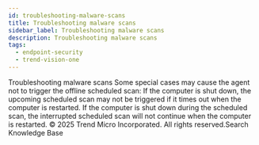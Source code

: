 ```yaml
---
id: troubleshooting-malware-scans
title: Troubleshooting malware scans
sidebar_label: Troubleshooting malware scans
description: Troubleshooting malware scans
tags:
  - endpoint-security
  - trend-vision-one
---
```


 Troubleshooting malware scans Some special cases may cause the agent not to trigger the offline scheduled scan: If the computer is shut down, the upcoming scheduled scan may not be triggered if it times out when the computer is restarted. If the computer is shut down during the scheduled scan, the interrupted scheduled scan will not continue when the computer is restarted. © 2025 Trend Micro Incorporated. All rights reserved.Search Knowledge Base